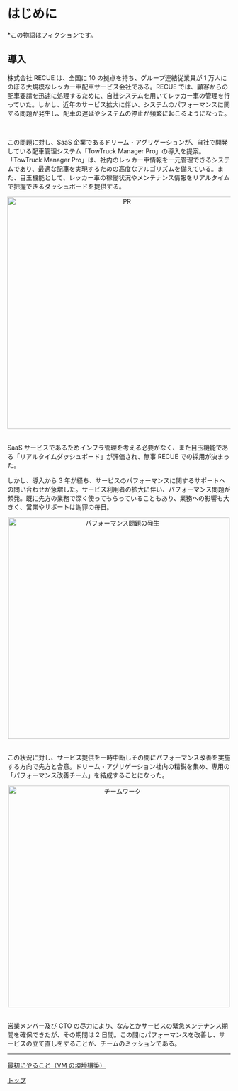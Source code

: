 # はじめに

*この物語はフィクションです。

## 導入

株式会社 RECUE は、全国に 10 の拠点を持ち、グループ連結従業員が 1 万人にのぼる大規模なレッカー車配車サービス会社である。RECUE では、顧客からの配車要請を迅速に処理するために、自社システムを用いてレッカー車の管理を行っていた。しかし、近年のサービス拡大に伴い、システムのパフォーマンスに関する問題が発生し、配車の遅延やシステムの停止が頻繁に起こるようになった。

<br>

この問題に対し、SaaS 企業であるドリーム・アグリゲーションが、自社で開発している配車管理システム「TowTruck Manager Pro」の導入を提案。「TowTruck Manager Pro」は、社内のレッカー車情報を一元管理できるシステムであり、最適な配車を実現するための高度なアルゴリズムを備えている。また、目玉機能として、レッカー車の稼働状況やメンテナンス情報をリアルタイムで把握できるダッシュボードを提供する。

<div align="center">
    <img width="524" alt="PR" src="../img/1.png">
</div>

<br>

SaaS サービスであるためインフラ管理を考える必要がなく、また目玉機能である「リアルタイムダッシュボード」が評価され、無事 RECUE での採用が決まった。

しかし、導入から 3 年が経ち、サービスのパフォーマンスに関するサポートへの問い合わせが急増した。サービス利用者の拡大に伴い、パフォーマンス問題が頻発。既に先方の業務で深く使ってもらっていることもあり、業務への影響も大きく、営業やサポートは謝罪の毎日。

<div align="center">
    <img src="../img/2.png" alt="パフォーマンス問題の発生" width="500">
</div>

<br>

この状況に対し、サービス提供を一時中断しその間にパフォーマンス改善を実施する方向で先方と合意。ドリーム・アグリゲーション社内の精鋭を集め、専用の「パフォーマンス改善チーム」を結成することになった。

<div align="center">
    <img src="../img/3.png" alt="チームワーク" width="500">
</div>

<br>

営業メンバー及び CTO の尽力により、なんとかサービスの緊急メンテナンス期間を確保できたが、その期間は 2 日間。この間にパフォーマンスを改善し、サービスの立て直しをすることが、チームのミッションである。

---

[最初にやること（VM の環境構築）](../setup/01_Start.md)

[トップ](../../README.md)
